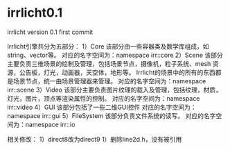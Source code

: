 # irrlicht0.1
irrlicht version 0.1 first commit

Irrlicht引擎共分为五部分：
1）Core
该部分由一些容器类及数学库组成，如string、vector等。
对应的名字空间为：namespace irr::core
2）Scene
该部分主要负责三维场景的绘制及管理，包括场景节点，摄像机，粒子系统、mesh 资源，公告板，灯光，动画器，天空体，地形等。
Irrlicht的场景中的所有的东西都是场景节点，统一由场景管理器来管理。
对应的名字空间为：namespace irr::scene
3）Video
该部分主要负责图片纹理的载入及管理，包括纹理，材质，灯光，图片，顶点等渲染属性的控制。
对应的名字空间为：namespace irr::video
4）GUI
该部分包括了一些二维GUI控件
对应的名字空间为：namespace irr::gui
5）FileSystem
该部分负责文件系统的读写。
对应的名字空间为：namespace irr::io

相关修改：
1）direct8改为direct9
1）删除line2d.h，没有被引用